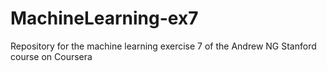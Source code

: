 # MachineLearning-ex7

Repository for the machine learning exercise 7 of the Andrew NG Stanford course on Coursera 
